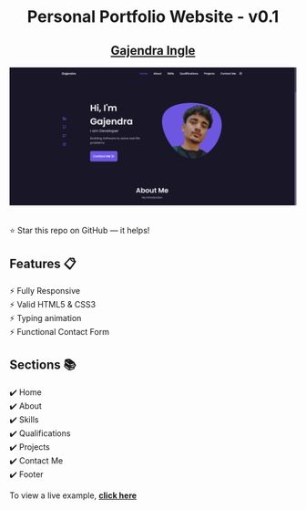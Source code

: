 <div align="center">

<h1>Personal Portfolio Website - v0.1</h1>

<h2>
  <a href="https://gajendraingle.netlify.app/">Gajendra Ingle</a>
</h2>

<div align="center">
  <a href="">
    <img alt="Mockup" src="Mockup.png" />
  </a>
</div>

<br/>

</div>

⭐ Star this repo on GitHub — it helps!

## Features 📋

⚡️ Fully Responsive\
⚡️ Valid HTML5 & CSS3\
⚡️ Typing animation\
⚡️ Functional Contact Form

## Sections 📚

✔️ Home\
✔️ About\
✔️ Skills \
✔️ Qualifications \
✔️ Projects\
✔️ Contact Me\
✔️ Footer

To view a live example, **[click here](https://gajendraingle.netlify.app/)**
